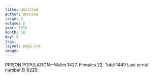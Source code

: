 ```yaml
---
title: Untitled
author: Unknown
issue: 3
volume: 5
year: 1916
month: 18
day: V
tags:
layout: page.njk
image:
---
```

PRISON POPULATION—Males 1427. Females 22. Total 1449 Last serial number B-8229. 


